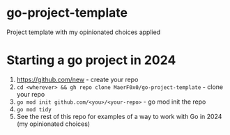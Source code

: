# go-project-template
Project template with my opinionated choices applied

# Starting a go project in 2024

1. https://github.com/new - create your repo
2. `cd <wherever> && gh repo clone MaerF0x0/go-project-template` - clone your repo
3. `go mod init github.com/<you>/<your-repo>` - go mod init the repo
4. `go mod tidy`
5. See the rest of this repo for examples of a way to work with Go in 2024 (my opinionated choices)
